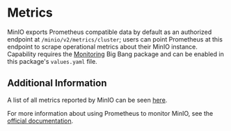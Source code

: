 # Metrics

MinIO exports Prometheus compatible data by default as an authorized endpoint at `/minio/v2/metrics/cluster`; users can point Prometheus at this endpoint to scrape operational metrics about their MinIO instance. Capability requires the [Monitoring](https://repo1.dso.mil/platform-one/big-bang/apps/core/monitoring) Big Bang package and can be enabled in this package's `values.yaml` file.


## Additional Information
A list of all metrics reported by MinIO can be seen [here](https://github.com/minio/minio/blob/master/docs/metrics/prometheus/list.md).

For more information about using Prometheus to monitor MinIO, see the [official documentation](https://docs.min.io/docs/how-to-monitor-minio-using-prometheus.html).

